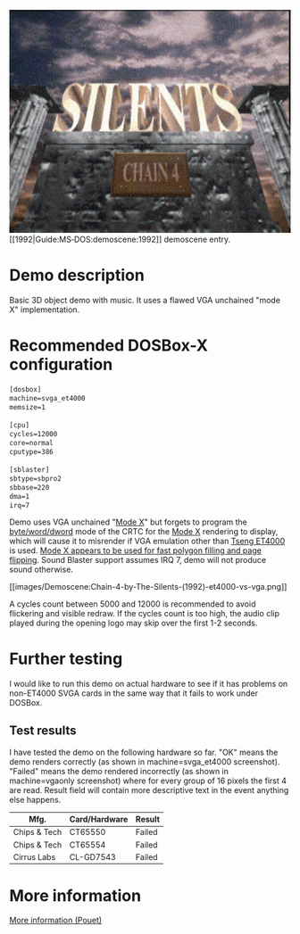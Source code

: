 <img src="images/Demoscene:Chain-4-by-The-Silents-(1992).gif" width="640" height="400"><br>
[[1992|Guide:MS‐DOS:demoscene:1992]] demoscene entry.

# Demo description

Basic 3D object demo with music. It uses a flawed VGA unchained "mode X" implementation.

# Recommended DOSBox-X configuration

    [dosbox]
    machine=svga_et4000
    memsize=1
    
    [cpu]
    cycles=12000
    core=normal
    cputype=386
    
    [sblaster]
    sbtype=sbpro2
    sbbase=220
    dma=1
    irq=7

Demo uses VGA unchained "[Mode X](http://en.wikipedia.org/wiki/Mode_X)" but forgets to program the [byte/word/dword](http://www.osdever.net/FreeVGA/vga/crtcreg.htm#14) mode of the CRTC for the [Mode X](http://en.wikipedia.org/wiki/Mode_X) rendering to display, which will cause it to misrender if VGA emulation other than [Tseng ET4000](http://en.wikipedia.org/wiki/Tseng_Labs_ET4000) is used. [Mode X appears to be used for fast polygon filling and page flipping](http://en.wikipedia.org/wiki/Mode_X). Sound Blaster support assumes IRQ 7, demo will not produce sound otherwise.

[[images/Demoscene:Chain-4-by-The-Silents-(1992)-et4000-vs-vga.png]]

A cycles count between 5000 and 12000 is recommended to avoid flickering and visible redraw. If the cycles count is too high, the audio clip played during the opening logo may skip over the first 1-2 seconds.

# Further testing

I would like to run this demo on actual hardware to see if it has problems on non-ET4000 SVGA cards in the same way that it fails to work under DOSBox.

## Test results

I have tested the demo on the following hardware so far. "OK" means the demo renders correctly (as shown in machine=svga_et4000 screenshot). "Failed" means the demo rendered incorrectly (as shown in machine=vgaonly screenshot) where for every group of 16 pixels the first 4 are read. Result field will contain more descriptive text in the event anything else happens.

|Mfg.|Card/Hardware|Result|
|----|-------------|------|
|Chips & Tech|CT65550|Failed|
|Chips & Tech|CT65554|Failed|
|Cirrus Labs|CL-GD7543|Failed|

# More information

[More information (Pouet)](http://www.pouet.net/prod.php?which=8735)
